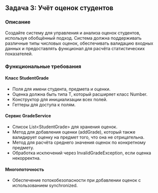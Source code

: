 ## Задача 3: Учёт оценок студентов

### Описание

Создайте систему для управления и анализа оценок студентов, используя обобщённый подход. Система должна поддерживать различные типы числовых оценок, обеспечивать валидацию входных данных и предоставлять функционал для расчёта статистических показателей.

### Функциональные требования

#### Класс StudentGrade<T>

- Поля для имени студента, предмета и оценки.
- Оценка должна быть типа T, который расширяет класс Number.
- Конструктор для инициализации всех полей.
- Геттеры для доступа к полям.

#### Сервис GradeService<T>

- Список List<StudentGrade<T>> для хранения оценок.
- Метод для добавления оценки (addGrade), который также валидирует оценку на предмет того, что она не отрицательна.
- Метод для расчёта среднего значения оценок по конкретному предмету.
- Обработка исключений через InvalidGradeException, если оценка некорректна.

#### Многопоточность

- Обеспечение потокобезопасности при добавлении оценок с использованием synchronized.